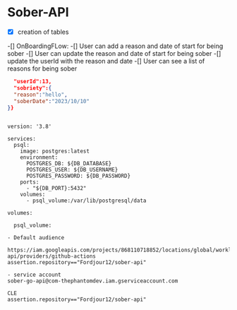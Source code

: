 # Sober-API

- [x] creation of tables

-[] OnBoardingFLow:
        -[] User can add a reason and date of start for being sober
        -[] User can update the reason and date of start for being sober
        -[] update the userId with the reason and date
        -[] User can see a list of reasons for being sober

``` json {
  "userId":13,
  "sobriety":{
  "reason":"hello",
  "soberDate":"2023/10/10"
}}
```
```

version: '3.8'

services:
  psql:
    image: postgres:latest
    environment:
      POSTGRES_DB: ${DB_DATABASE}
      POSTGRES_USER: ${DB_USERNAME}
      POSTGRES_PASSWORD: ${DB_PASSWORD}
    ports:
      - "${DB_PORT}:5432"
    volumes:
      - psql_volume:/var/lib/postgresql/data

volumes:

  psql_volume:

- Default audience
  https://iam.googleapis.com/projects/868110718852/locations/global/workloadIdentityPools/sober-api/providers/github-actions
assertion.repository=="Fordjour12/sober-api"

- service account 
sober-go-api@com-thephantomdev.iam.gserviceaccount.com

CLE
assertion.repository=="Fordjour12/sober-api"
